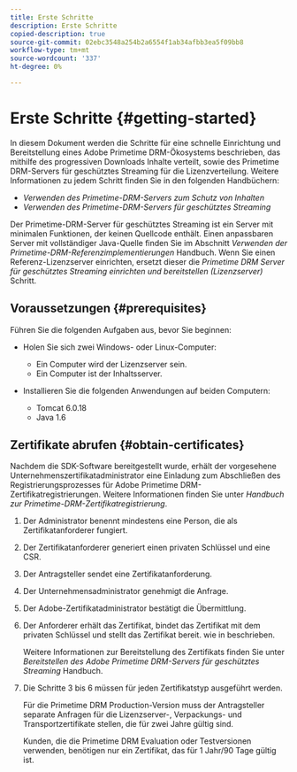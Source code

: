```yaml
---
title: Erste Schritte
description: Erste Schritte
copied-description: true
source-git-commit: 02ebc3548a254b2a6554f1ab34afbb3ea5f09bb8
workflow-type: tm+mt
source-wordcount: '337'
ht-degree: 0%

---
```


# Erste Schritte {#getting-started}

In diesem Dokument werden die Schritte für eine schnelle Einrichtung und Bereitstellung eines Adobe Primetime DRM-Ökosystems beschrieben, das mithilfe des progressiven Downloads Inhalte verteilt, sowie des Primetime DRM-Servers für geschütztes Streaming für die Lizenzverteilung. Weitere Informationen zu jedem Schritt finden Sie in den folgenden Handbüchern:

* *Verwenden des Primetime-DRM-Servers zum Schutz von Inhalten*
* *Verwenden des Primetime-DRM-Servers für geschütztes Streaming*

Der Primetime-DRM-Server für geschütztes Streaming ist ein Server mit minimalen Funktionen, der keinen Quellcode enthält. Einen anpassbaren Server mit vollständiger Java-Quelle finden Sie im Abschnitt *Verwenden der Primetime-DRM-Referenzimplementierungen* Handbuch. Wenn Sie einen Referenz-Lizenzserver einrichten, ersetzt dieser die *Primetime DRM Server für geschütztes Streaming einrichten und bereitstellen (Lizenzserver)* Schritt.

## Voraussetzungen {#prerequisites}

Führen Sie die folgenden Aufgaben aus, bevor Sie beginnen:

* Holen Sie sich zwei Windows- oder Linux-Computer:

   * Ein Computer wird der Lizenzserver sein.
   * Ein Computer ist der Inhaltsserver.

* Installieren Sie die folgenden Anwendungen auf beiden Computern:

   * Tomcat 6.0.18
   * Java 1.6

## Zertifikate abrufen {#obtain-certificates}

Nachdem die SDK-Software bereitgestellt wurde, erhält der vorgesehene Unternehmenszertifikatadministrator eine Einladung zum Abschließen des Registrierungsprozesses für Adobe Primetime DRM-Zertifikatregistrierungen. Weitere Informationen finden Sie unter *Handbuch zur Primetime-DRM-Zertifikatregistrierung*.

1. Der Administrator benennt mindestens eine Person, die als Zertifikatanforderer fungiert.
1. Der Zertifikatanforderer generiert einen privaten Schlüssel und eine CSR.
1. Der Antragsteller sendet eine Zertifikatanforderung.
1. Der Unternehmensadministrator genehmigt die Anfrage.
1. Der Adobe-Zertifikatadministrator bestätigt die Übermittlung.
1. Der Anforderer erhält das Zertifikat, bindet das Zertifikat mit dem privaten Schlüssel und stellt das Zertifikat bereit. wie in beschrieben.

   Weitere Informationen zur Bereitstellung des Zertifikats finden Sie unter *Bereitstellen des Adobe Primetime DRM-Servers für geschütztes Streaming* Handbuch.
1. Die Schritte 3 bis 6 müssen für jeden Zertifikatstyp ausgeführt werden.

   Für die Primetime DRM Production-Version muss der Antragsteller separate Anfragen für die Lizenzserver-, Verpackungs- und Transportzertifikate stellen, die für zwei Jahre gültig sind.

   Kunden, die die Primetime DRM Evaluation oder Testversionen verwenden, benötigen nur ein Zertifikat, das für 1 Jahr/90 Tage gültig ist.
